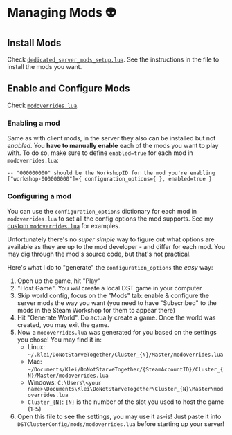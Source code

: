 # Managing Mods :alien:

## Install Mods

Check [`dedicated_server_mods_setup.lua`](./dedicated_server_mods_setup.lua). See the instructions in the file to install the mods you want.

## Enable and Configure Mods

Check [`modoverrides.lua`](./modoverrides.lua).

### Enabling a mod

Same as with client mods, in the server they also can be installed but not _enabled_. You **have to manually enable** each of the mods you want to play with. To do so, make sure to define `enabled=true` for each mod in `modoverrides.lua`:

    -- "000000000" should be the WorkshopID for the mod you're enabling
    ["workshop-000000000"]={ configuration_options={ }, enabled=true }

### Configuring a mod

You can use the `configuration_options` dictionary for each mod in `modoverrides.lua` to set all the config options the mod supports. See my [custom `modoverrides.lua`](./modoverrides-custom.lua) for examples.

Unfortunately there's no _super simple_ way to figure out what options are available as they are up to the mod developer - and differ for each mod. You may dig through the mod's source code, but that's not practical.

Here's what I do to "generate" the `configuration_options` the _easy_ way:

1. Open up the game, hit "Play"
1. "Host Game". You _will_ create a local DST game in your computer
1. Skip world config, focus on the "Mods" tab: enable & configure the server mods the way you want (you need to have "Subscribed" to the mods in the Steam Workshop for them to appear there)
1. Hit "Generate World". Do actually create a game. Once the world was created, you may exit the game.
1. Now a `modoverrides.lua` was generated for you based on the settings you chose! You may find it in:
    * Linux: `~/.klei/DoNotStarveTogether/Cluster_{N}/Master/modoverrides.lua`
    * Mac: `~/Documents/Klei/DoNotStarveTogether/{SteamAccountID}/Cluster_{N}/Master/modoverrides.lua`
    * Windows: `C:\Users\<your name>\Documents\Klei\DoNotStarveTogether\Cluster_{N}\Master\modoverrides.lua`
    * `Cluster_{N}`: `{N}` is the number of the slot you used to host the game (1-5)
1. Open this file to see the settings, you may use it as-is! Just paste it into `DSTClusterConfig/mods/modoverrides.lua` before starting up your server!
